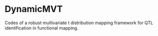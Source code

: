 # DynamicMVT
Codes of a robust multivariate t distribution mapping framework for QTL identification in functional mapping.
